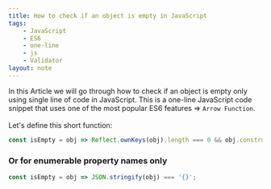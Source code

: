 ```yaml
---
title: How to check if an object is empty in JavaScript
tags:
    - JavaScript
    - ES6
    - one-line
    - js
    - Validator
layout: note
---
```




In this Article we will go through how to check if an object is empty only using single line of code in JavaScript.
This is a one-line JavaScript code snippet that uses one of the most popular ES6 features => `Arrow Function`.
<br/>
<br/>
Let's define this short function:

```js {.wrap}
const isEmpty = obj => Reflect.ownKeys(obj).length === 0 && obj.constructor === Object;
```

### Or for enumerable property names only

```js {.wrap}
const isEmpty = obj => JSON.stringify(obj) === '{}';
```